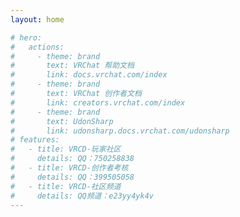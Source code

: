 ```yaml
---
layout: home

# hero:
#   actions:
#     - theme: brand
#       text: VRChat 帮助文档
#       link: docs.vrchat.com/index
#     - theme: brand
#       text: VRChat 创作者文档
#       link: creators.vrchat.com/index
#     - theme: brand
#       text: UdonSharp
#       link: udonsharp.docs.vrchat.com/udonsharp
# features:
#   - title: VRCD-玩家社区
#     details: QQ：750258838
#   - title: VRCD-创作者考核
#     details: QQ：399505058
#   - title: VRCD-社区频道
#     details: QQ频道：e23yy4yk4v
---
```


<Home/>